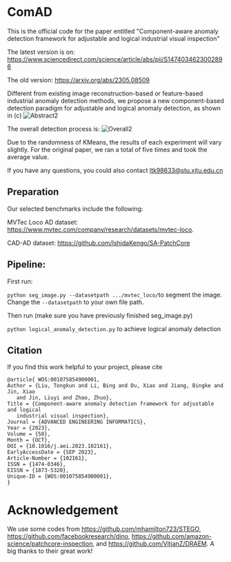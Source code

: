 # ComAD
This is the official code for the paper entitled "Component-aware anomaly detection framework for adjustable and logical industrial visual inspection"

The latest version is on: https://www.sciencedirect.com/science/article/abs/pii/S1474034623002896

The old version: https://arxiv.org/abs/2305.08509

Different from existing image reconstruction-based or feature-based industrial anomaly detection methods, we propose a new component-based detection paradigm for adjustable and logical anomaly detection, as shown in (c)
![Abstract2](https://github.com/liutongkun/FAIR/assets/59155313/fdfdc286-854d-4cac-adb9-09486f3d01f7)

The overall detection process is:
![Overall2](https://github.com/liutongkun/FAIR/assets/59155313/cd6d84ac-e91f-4417-b351-4a89688a84aa)



Due to the randomness of KMeans, the results of each experiment will vary slightly. For the original paper, we ran a total of five times and took the average value. 

If you have any questions, you could also contact ltk98633@stu.xjtu.edu.cn

## Preparation
Our selected benchmarks include the following:

MVTec Loco AD dataset: https://www.mvtec.com/company/research/datasets/mvtec-loco.

CAD-AD dataset: https://github.com/IshidaKengo/SA-PatchCore

## Pipeline:
First run:

```python seg_image.py --datasetpath .../mvtec_loco/```to segment the image. Change the ```--datasetpath``` to your own file path.

Then run (make sure you have previously finished seg_image.py)

```python logical_anomaly_detection.py``` to achieve logical anomaly detection


## Citation 
If you find this work helpful to your project, please cite
```
@article{ WOS:001075854900001,
Author = {Liu, Tongkun and Li, Bing and Du, Xiao and Jiang, Bingke and Jin, Xiao
   and Jin, Liuyi and Zhao, Zhuo},
Title = {Component-aware anomaly detection framework for adjustable and logical
   industrial visual inspection},
Journal = {ADVANCED ENGINEERING INFORMATICS},
Year = {2023},
Volume = {58},
Month = {OCT},
DOI = {10.1016/j.aei.2023.102161},
EarlyAccessDate = {SEP 2023},
Article-Number = {102161},
ISSN = {1474-0346},
EISSN = {1873-5320},
Unique-ID = {WOS:001075854900001},
}
```
# Acknowledgement
We use some codes from https://github.com/mhamilton723/STEGO, https://github.com/facebookresearch/dino, https://github.com/amazon-science/patchcore-inspection, and https://github.com/VitjanZ/DRAEM. A big thanks to their great work!



